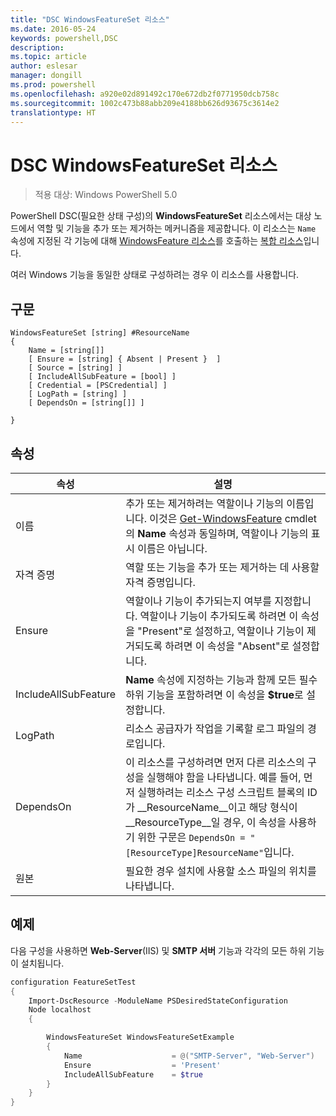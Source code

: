 ```yaml
---
title: "DSC WindowsFeatureSet 리소스"
ms.date: 2016-05-24
keywords: powershell,DSC
description: 
ms.topic: article
author: eslesar
manager: dongill
ms.prod: powershell
ms.openlocfilehash: a920e02d891492c170e672db2f0771950dcb758c
ms.sourcegitcommit: 1002c473b88abb209e4188bb626d93675c3614e2
translationtype: HT
---
```

# <a name="dsc-windowsfeatureset-resource"></a>DSC WindowsFeatureSet 리소스

> 적용 대상: Windows PowerShell 5.0

PowerShell DSC(필요한 상태 구성)의 **WindowsFeatureSet** 리소스에서는 대상 노드에서 역할 및 기능을 추가 또는 제거하는 메커니즘을 제공합니다.
이 리소스는 `Name` 속성에 지정된 각 기능에 대해 [WindowsFeature 리소스](windowsfeatureResource.md)를 호출하는 [복합 리소스](authoringResourceComposite.md)입니다.

여러 Windows 기능을 동일한 상태로 구성하려는 경우 이 리소스를 사용합니다.

## <a name="syntax"></a>구문

```
WindowsFeatureSet [string] #ResourceName
{
    Name = [string[]] 
    [ Ensure = [string] { Absent | Present }  ]
    [ Source = [string] ]
    [ IncludeAllSubFeature = [bool] ]
    [ Credential = [PSCredential] ]
    [ LogPath = [string] ]
    [ DependsOn = [string[]] ]
    
}
```

## <a name="properties"></a>속성

|  속성  |  설명   | 
|---|---| 
| 이름| 추가 또는 제거하려는 역할이나 기능의 이름입니다. 이것은 [Get-WindowsFeature](https://technet.microsoft.com/en-us/library/jj205469.aspx) cmdlet의 **Name** 속성과 동일하며, 역할이나 기능의 표시 이름은 아닙니다.| 
| 자격 증명| 역할 또는 기능을 추가 또는 제거하는 데 사용할 자격 증명입니다.| 
| Ensure| 역할이나 기능이 추가되는지 여부를 지정합니다. 역할이나 기능이 추가되도록 하려면 이 속성을 "Present"로 설정하고, 역할이나 기능이 제거되도록 하려면 이 속성을 "Absent"로 설정합니다.| 
| IncludeAllSubFeature| **Name** 속성에 지정하는 기능과 함께 모든 필수 하위 기능을 포함하려면 이 속성을 **$true**로 설정합니다.| 
| LogPath| 리소스 공급자가 작업을 기록할 로그 파일의 경로입니다.| 
| DependsOn| 이 리소스를 구성하려면 먼저 다른 리소스의 구성을 실행해야 함을 나타냅니다. 예를 들어, 먼저 실행하려는 리소스 구성 스크립트 블록의 ID가 __ResourceName__이고 해당 형식이 __ResourceType__일 경우, 이 속성을 사용하기 위한 구문은 `DependsOn = "[ResourceType]ResourceName"`입니다.| 
| 원본| 필요한 경우 설치에 사용할 소스 파일의 위치를 나타냅니다.| 

## <a name="example"></a>예제

다음 구성을 사용하면 **Web-Server**(IIS) 및 **SMTP 서버** 기능과 각각의 모든 하위 기능이 설치됩니다.

```powershell
configuration FeatureSetTest
{
    Import-DscResource -ModuleName PSDesiredStateConfiguration
    Node localhost
    {

        WindowsFeatureSet WindowsFeatureSetExample
        {
            Name                    = @("SMTP-Server", "Web-Server")
            Ensure                  = 'Present'
            IncludeAllSubFeature    = $true
        } 
    }
}
```

